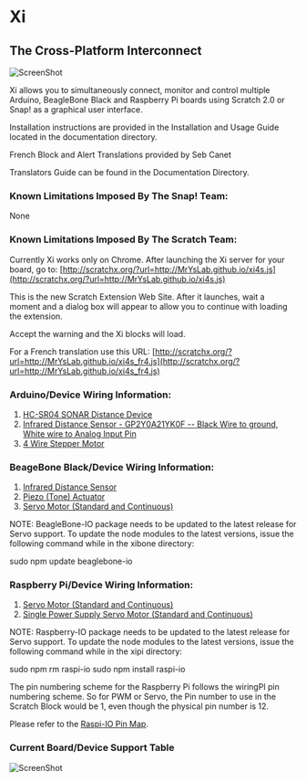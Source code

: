 Xi
======
## The Cross-Platform Interconnect

![ScreenShot](https://raw.github.com/MrYsLab/Xi/master/documentation/drawings/XiLogo.png)

Xi allows you to simultaneously connect, monitor and control multiple Arduino, 
BeagleBone Black and Raspberry Pi boards using Scratch 2.0 or Snap! as a graphical user interface.

Installation instructions are provided in the Installation and Usage Guide located in the documentation directory.

French Block and Alert Translations provided by Seb Canet

Translators Guide can be found in the Documentation Directory.

### Known Limitations Imposed By The Snap! Team:
None

### Known Limitations Imposed By The Scratch Team:

Currently Xi works only on Chrome. After launching the Xi server for your board, go to:
[http://scratchx.org/?url=http://MrYsLab.github.io/xi4s.js](http://scratchx.org/?url=http://MrYsLab.github.io/xi4s.js)

This is the new Scratch Extension Web Site. After it launches, wait a moment and a dialog box will appear to allow
you to continue with loading the extension.

Accept the warning and the Xi blocks will load.

For a French translation use this URL:
[http://scratchx.org/?url=http://MrYsLab.github.io/xi4s_fr4.js](http://scratchx.org/?url=http://MrYsLab.github.io/xi4s_fr4.js)

### Arduino/Device Wiring Information:
1.    [HC-SR04 SONAR Distance Device](https://github.com/rwaldron/johnny-five/blob/master/docs/ping.md)
2.    [Infrared Distance Sensor  - GP2Y0A21YK0F -- Black Wire to ground, White wire to Analog Input Pin](https://www.adafruit.com/products/164)
3.    [4 Wire Stepper Motor](https://learn.adafruit.com/adafruit-arduino-lesson-16-stepper-motors/breadboard-layout)

### BeageBone Black/Device Wiring Information:
1.    [Infrared Distance Sensor](https://raw.github.com/MrYsLab/Xi/master/documentation/drawings/BBB_infraredWiring.png)
2.    [Piezo (Tone) Actuator](https://raw.github.com/MrYsLab/Xi/master/documentation/drawings/BBB_PiezoWiring.png)
3.    [Servo Motor (Standard and Continuous)](https://raw.github.com/MrYsLab/Xi/master/documentation/drawings/BBBservoWiring.png)


NOTE: BeagleBone-IO package needs to be updated to the latest release for Servo support. To update the node modules
to the latest versions, issue the following command while in the xibone directory:

sudo npm update beaglebone-io


### Raspberry Pi/Device Wiring Information:
1.    [Servo Motor (Standard and Continuous)](https://raw.github.com/MrYsLab/Xi/master/documentation/drawings/RPiServoWiring.png)
2.    [Single Power Supply Servo Motor (Standard and Continuous)](https://raw.github.com/MrYsLab/Xi/master/documentation/drawings/RPiServoWiring2.png)

NOTE: Raspberry-IO package needs to be updated to the latest release for Servo support. To update the node modules
to the latest versions, issue the following command while in the xipi directory:

sudo npm rm raspi-io
sudo npm install raspi-io

The pin numbering scheme for the Raspberry Pi follows the wiringPI pin numbering scheme. So for PWM or Servo, the Pin number to
use in the Scratch Block would be 1, even though the physical pin number is 12.

Please refer to the [Raspi-IO Pin Map](https://github.com/bryan-m-hughes/raspi-io/wiki).


### Current Board/Device Support Table
![ScreenShot](https://raw.github.com/MrYsLab/Xi/master/documentation/drawings/StatusTable_31Dec14.png)